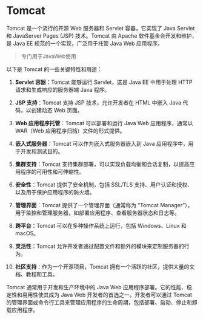 # Tomcat

Tomcat 是一个流行的开源 Web 服务器和 Servlet 容器，它实现了 Java Servlet 和 JavaServer Pages (JSP) 技术。Tomcat 由 Apache 软件基金会开发和维护，是 Java EE 规范的一个实现，广泛用于托管 Java Web 应用程序。
>专门用于JavaWeb使用

以下是 Tomcat 的一些关键特性和用途：

1. **Servlet 容器**：Tomcat 能够运行 Servlet，这是 Java EE 中用于处理 HTTP 请求和生成响应的服务器端 Java 程序。

2. **JSP 支持**：Tomcat 支持 JSP 技术，允许开发者在 HTML 中嵌入 Java 代码，以创建动态 Web 页面。

3. **Web 应用程序托管**：Tomcat 可以部署和运行 Java Web 应用程序，通常以 WAR（Web 应用程序归档）文件的形式提供。

4. **嵌入式服务器**：Tomcat 可以作为嵌入式服务器嵌入到 Java 应用程序中，用于开发和测试目的。

5. **集群支持**：Tomcat 支持集群部署，可以实现负载均衡和会话复制，以提高应用程序的可用性和可伸缩性。

6. **安全性**：Tomcat 提供了安全机制，包括 SSL/TLS 支持、用户认证和授权、以及用于保护应用程序的防火墙。

7. **管理界面**：Tomcat 提供了一个管理界面（通常称为 “Tomcat Manager”），用于监控和管理服务器，如部署应用程序、查看服务器状态和日志等。

8. **跨平台**：Tomcat 可以在多种操作系统上运行，包括 Windows、Linux 和 macOS。

9. **灵活性**：Tomcat 允许开发者通过配置文件和额外的模块来定制服务器的行为。

10. **社区支持**：作为一个开源项目，Tomcat 拥有一个活跃的社区，提供大量的文档、教程和工具。

Tomcat 通常用于开发和生产环境中的 Java Web 应用程序部署。它的性能、稳定性和易用性使其成为 Java Web 开发者的首选之一。开发者可以通过 Tomcat 的管理界面或命令行工具来管理应用程序的生命周期，包括部署、启动、停止和卸载应用程序。
